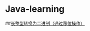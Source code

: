 # Java-learning
##[长整型转换为二进制（通过移位操作）](https://github.com/tangxim/Java-learning/blob/master/LongToBinary.java)

